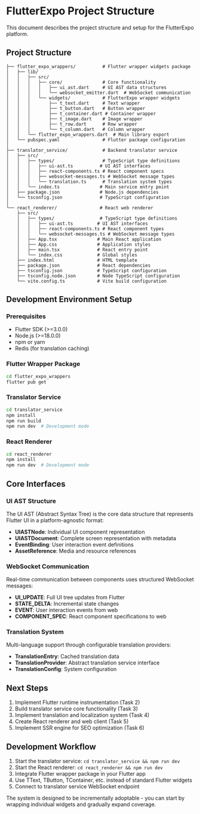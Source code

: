 # FlutterExpo Project Structure

This document describes the project structure and setup for the FlutterExpo platform.

## Project Structure

```
├── flutter_expo_wrappers/          # Flutter wrapper widgets package
│   ├── lib/
│   │   ├── src/
│   │   │   ├── core/               # Core functionality
│   │   │   │   ├── ui_ast.dart     # UI AST data structures
│   │   │   │   └── websocket_emitter.dart  # WebSocket communication
│   │   │   └── widgets/            # FlutterExpo wrapper widgets
│   │   │       ├── t_text.dart     # Text wrapper
│   │   │       ├── t_button.dart   # Button wrapper
│   │   │       ├── t_container.dart # Container wrapper
│   │   │       ├── t_image.dart    # Image wrapper
│   │   │       ├── t_row.dart      # Row wrapper
│   │   │       └── t_column.dart   # Column wrapper
│   │   └── flutter_expo_wrappers.dart  # Main library export
│   └── pubspec.yaml                # Flutter package configuration
│
├── translator_service/             # Backend translator service
│   ├── src/
│   │   ├── types/                  # TypeScript type definitions
│   │   │   ├── ui-ast.ts          # UI AST interfaces
│   │   │   ├── react-components.ts # React component specs
│   │   │   ├── websocket-messages.ts # WebSocket message types
│   │   │   └── translation.ts      # Translation system types
│   │   └── index.ts               # Main service entry point
│   ├── package.json               # Node.js dependencies
│   └── tsconfig.json              # TypeScript configuration
│
└── react_renderer/                # React web renderer
    ├── src/
    │   ├── types/                 # TypeScript type definitions
    │   │   ├── ui-ast.ts         # UI AST interfaces
    │   │   ├── react-components.ts # React component types
    │   │   └── websocket-messages.ts # WebSocket message types
    │   ├── App.tsx               # Main React application
    │   ├── App.css               # Application styles
    │   ├── main.tsx              # React entry point
    │   └── index.css             # Global styles
    ├── index.html                # HTML template
    ├── package.json              # React dependencies
    ├── tsconfig.json             # TypeScript configuration
    ├── tsconfig.node.json        # Node TypeScript configuration
    └── vite.config.ts            # Vite build configuration
```

## Development Environment Setup

### Prerequisites

- Flutter SDK (>=3.0.0)
- Node.js (>=18.0.0)
- npm or yarn
- Redis (for translation caching)

### Flutter Wrapper Package

```bash
cd flutter_expo_wrappers
flutter pub get
```

### Translator Service

```bash
cd translator_service
npm install
npm run build
npm run dev  # Development mode
```

### React Renderer

```bash
cd react_renderer
npm install
npm run dev  # Development mode
```

## Core Interfaces

### UI AST Structure

The UI AST (Abstract Syntax Tree) is the core data structure that represents Flutter UI in a platform-agnostic format:

- **UIASTNode**: Individual UI component representation
- **UIASTDocument**: Complete screen representation with metadata
- **EventBinding**: User interaction event definitions
- **AssetReference**: Media and resource references

### WebSocket Communication

Real-time communication between components uses structured WebSocket messages:

- **UI_UPDATE**: Full UI tree updates from Flutter
- **STATE_DELTA**: Incremental state changes
- **EVENT**: User interaction events from web
- **COMPONENT_SPEC**: React component specifications to web

### Translation System

Multi-language support through configurable translation providers:

- **TranslationEntry**: Cached translation data
- **TranslationProvider**: Abstract translation service interface
- **TranslationConfig**: System configuration

## Next Steps

1. Implement Flutter runtime instrumentation (Task 2)
2. Build translator service core functionality (Task 3)
3. Implement translation and localization system (Task 4)
4. Create React renderer and web client (Task 5)
5. Implement SSR engine for SEO optimization (Task 6)

## Development Workflow

1. Start the translator service: `cd translator_service && npm run dev`
2. Start the React renderer: `cd react_renderer && npm run dev`
3. Integrate Flutter wrapper package in your Flutter app
4. Use TText, TButton, TContainer, etc. instead of standard Flutter widgets
5. Connect to translator service WebSocket endpoint

The system is designed to be incrementally adoptable - you can start by wrapping individual widgets and gradually expand coverage.